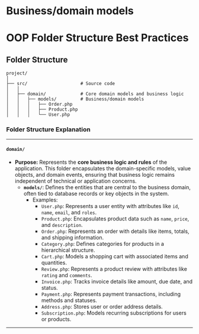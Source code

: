 # Business/domain models

# OOP Folder Structure Best Practices

## Folder Structure

```
project/
│
├── src/                    # Source code
│   │
│   ├── domain/             # Core domain models and business logic
│   │   ├── models/         # Business/domain models
│   │   │   ├── Order.php
│   │   │   ├── Product.php
│   │   │   └── User.php
```


### **Folder Structure Explanation**

* * *

#### **`domain/`**

- **Purpose:** Represents the **core business logic and rules** of the application. This folder encapsulates the domain-specific models, value objects, and domain events, ensuring that business logic remains independent of technical or application concerns.
    - **`models/`**: Defines the entities that are central to the business domain, often tied to database records or key objects in the system.
        - Examples:
            - `User.php`: Represents a user entity with attributes like `id`, `name`, `email`, and `roles`.
            - `Product.php`: Encapsulates product data such as `name`, `price`, and `description`.
            - `Order.php`: Represents an order with details like items, totals, and shipping information.
            - `Category.php`: Defines categories for products in a hierarchical structure.
            - `Cart.php`: Models a shopping cart with associated items and quantities.
            - `Review.php`: Represents a product review with attributes like `rating` and `comments`.
            - `Invoice.php`: Tracks invoice details like amount, due date, and status.
            - `Payment.php`: Represents payment transactions, including methods and statuses.
            - `Address.php`: Stores user or order address details.
            - `Subscription.php`: Models recurring subscriptions for users or products.

* * *
